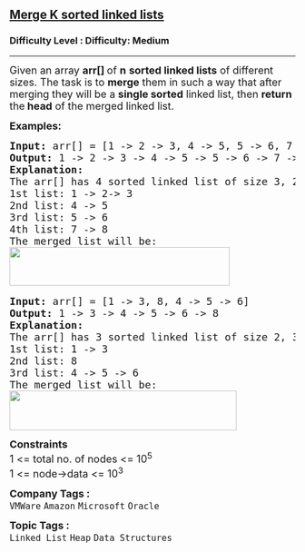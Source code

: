 <h2><a href="https://www.geeksforgeeks.org/problems/merge-k-sorted-linked-lists/1?page=1&category=Linked%20List&sprint=a663236c31453b969852f9ea22507634&sortBy=submissions">Merge K sorted linked lists</a></h2><h3>Difficulty Level : Difficulty: Medium</h3><hr><div class="problems_problem_content__Xm_eO"><p><span style="font-size: 18px;">Given an array <strong>arr[] </strong>of <strong>n</strong> <strong>sorted linked lists</strong> of different sizes. The task is to <strong>merge</strong> them in such a way that after merging they will be a <strong>single sorted</strong> linked list, then <strong>return </strong>the<strong> head</strong> of the merged linked list.</span></p>
<p><span style="font-size: 18px;"><strong>Examples:</strong></span></p>
<pre><span style="font-size: 18px;"><strong>Input: </strong>arr[] = [1 -&gt; 2 -&gt; 3, 4 -&gt; 5, 5 -&gt; 6, 7 -&gt; 8]
<strong>Output: </strong>1 -&gt; 2 -&gt; 3 -&gt; 4 -&gt; 5 -&gt; 5 -&gt; 6 -&gt; 7 -&gt; 8<strong>
Explanation:<br></strong>The arr[] has 4 sorted linked list of size 3, 2, 2, 2.
1st list: 1 -&gt; 2-&gt; 3
2nd list: 4 -&gt; 5
3rd list: 5 -&gt; 6
4th list: 7 -&gt; 8
The merged list will be:
</span><img src="https://media.geeksforgeeks.org/img-practice/prod/addEditProblem/700265/Web/Other/blobid0_1737094930.png" width="388" height="68"> </pre>
<pre><span style="font-size: 18px;"><strong>Input: </strong>arr[] = [1 -&gt; 3, 8, 4 -&gt; 5 -&gt; 6]
<strong>Output: </strong>1 -&gt; 3 -&gt; 4 -&gt; 5 -&gt; 6 -&gt; 8<strong>
Explanation:<br></strong>The arr[] has 3 sorted linked list of size 2, 3, 1.
1st list: 1 -&gt; 3
2nd list: 8
3rd list: 4 -&gt; 5 -&gt; 6
The merged list will be:<br><img src="https://media.geeksforgeeks.org/img-practice/prod/addEditProblem/700265/Web/Other/blobid1_1722513386.png" width="400" height="70"></span>
</pre>
<p><span style="font-size: 18px;"><strong>Constraints</strong><br>1 &lt;= total no. of nodes &lt;= 10<sup>5</sup><sup><br></sup>1 &lt;= node-&gt;data &lt;= 10<sup>3</sup></span></p></div><p><span style=font-size:18px><strong>Company Tags : </strong><br><code>VMWare</code>&nbsp;<code>Amazon</code>&nbsp;<code>Microsoft</code>&nbsp;<code>Oracle</code>&nbsp;<br><p><span style=font-size:18px><strong>Topic Tags : </strong><br><code>Linked List</code>&nbsp;<code>Heap</code>&nbsp;<code>Data Structures</code>&nbsp;